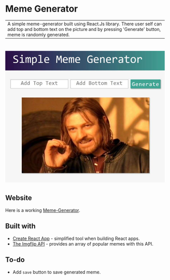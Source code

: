 # Meme Generator
<table>
<tr>
<td>
  A simple meme-generator built using React.Js library. There user self can add top and bottom text on the picture and by pressing 'Generate' button, meme is randomly generated.
</td>
</tr>
</table>

# ![Meme](./public/MG.jpg)

## Website 

Here is a working [Meme-Generator](https://laura.jaks.info/meme-generator/).

## Built with 

- [Create React App](https://github.com/facebook/create-react-app) - simplified tool when building React apps.
- [The Imgflip API](https://api.imgflip.com/) - provides an array of popular memes with this API.

## To-do
- Add `save` button to save generated meme.